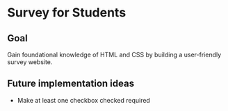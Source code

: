 # Survey for Students

## Goal
Gain foundational knowledge of HTML and CSS by building a user-friendly survey website.

## Future implementation ideas
- Make at least one checkbox checked required
